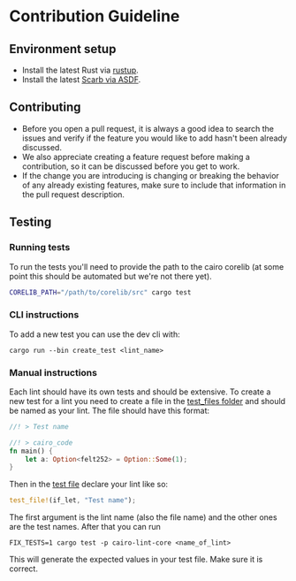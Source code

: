 # Contribution Guideline


## Environment setup

- Install the latest Rust via [rustup](https://doc.rust-lang.org/cargo/getting-started/installation.html).
- Install the latest [Scarb via ASDF](https://docs.swmansion.com/scarb/download.html#install-via-asdf).

## Contributing

- Before you open a pull request, it is always a good idea to search the issues and verify if the feature you would like
to add hasn't been already discussed.
- We also appreciate creating a feature request before making a contribution, so it can be discussed before you get to
work.
- If the change you are introducing is changing or breaking the behavior of any already existing features, make sure to
include that information in the pull request description.

## Testing

### Running tests

To run the tests you'll need to provide the path to the cairo corelib (at some point this should be automated but we're
not there yet).

```sh
CORELIB_PATH="/path/to/corelib/src" cargo test
```

### CLI instructions

To add a new test you can use the dev cli with:

```
cargo run --bin create_test <lint_name>
```

### Manual instructions

Each lint should have its own tests and should be extensive. To create a new test for a lint you need to create a file
in the [test_files folder](./crates/cairo-lint-core/tests/test_files/) and should be named as your lint. The file should
have this format:

```rust
//! > Test name

//! > cairo_code
fn main() {
    let a: Option<felt252> = Option::Some(1);
}
```

Then in the [test file](crates/cairo-lint-core/tests/tests.rs) declare your lint like so:

```rust
test_file!(if_let, "Test name");
```

The first argument is the lint name (also the file name) and the other ones are the test names. After that you can run

```
FIX_TESTS=1 cargo test -p cairo-lint-core <name_of_lint>
```

This will generate the expected values in your test file. Make sure it is correct.

